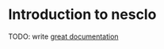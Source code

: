 # Introduction to nesclo

TODO: write [great documentation](http://jacobian.org/writing/what-to-write/)
